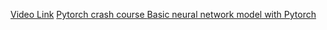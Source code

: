 [Video Link](https://www.youtube.com/watch?v=aircAruvnKk)
 [Pytorch crash course ](https://www.youtube.com/watch?v=OIenNRt2bjg)
   [Basic neural network model with Pytorch]( https://www.youtube.com/watch?v=JHWqWIoac2I)
